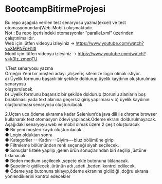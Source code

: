 # BootcampBitirmeProjesi 
Bu repo aşağıda verilen test senaryosu yazma(excel) ve test otomasyonundan(Web-Mobil) oluşmaktadır. <br />
Not : Bu repo içerisindeki otomasyonlar "parallel.xml" üzerinden çalıştırılmalıdır. <br />
Web için lütfen videoyu izleyiniz ->  https://www.youtube.com/watch?v=XMPNFpH1ItI                                                      <br />
Mobil için lütfen videoyu izleyiniz -> https://www.youtube.com/watch?v=k3Iz_zmepTU                                                      <br />
 
1.Test senaryosu yazma <br />
Örneğin Yeni bir müşteri adayı ,alışveriş sitemize login olmak istiyor.<br />
a) Üyelik formunu başarılı bir şekilde doldurup,üyelik kaydının oluşturulması senaryosu<br />
oluşturulacak.<br />
b) Üyelik formunu başarısız bir şekilde doldurup (zorunlu alanların boş bırakılması yada
text alanına geçersiz giriş yapılması v.b) üyelik kaydının oluşturulması senaryosu
oluşturulacak.<br />

2.Uçtan uca ödeme ekranına kadar Selenium’da java dili ile chrome browser kullanarak
test otomasyon ödevi yapılacak.Ödeme ekranı doldurulmayacak.<br />
Aşağıdaki senaryoyu web ve mobil olmak üzere 2 çeşit oluşturacak <br />
● Bir yeni müşteri kaydı oluşturulacak.<br />
● Login olduktan sonra<br />
● Kategoriler ---Kadın---Giyim---bluz bölümüne girip<br />
● Filtreleme bölümünden renk seçeneği siyah seçilecek.<br />
● Sonuçlar listele yapılıp ,gelen ürün sonuçlarından biri seçilip ,üstüne tıklanacak.<br />
●  Beden medium seçilecek ,sepete ekle butonuna tıklanacak.<br />
● Sepetim’e gidilecek ,ürünün adı ,adeti ,bedeni kontrol edilecek.<br />
● Ödeme yap butonuna tıklayıp,ödeme ekranına gidildiği ,doğru ekrana yönlendiklerini
kontrol edecekler<br />
